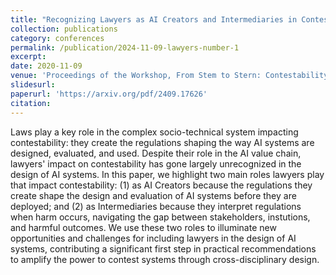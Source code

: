 ```yaml
---
title: "Recognizing Lawyers as AI Creators and Intermediaries in Contestability"
collection: publications
category: conferences
permalink: /publication/2024-11-09-lawyers-number-1
excerpt: 
date: 2020-11-09
venue: 'Proceedings of the Workshop, From Stem to Stern: Contestability Along AI Value Chains at the Conference for Computer Supported Collaborative Work (CSCW '24)'
slidesurl: 
paperurl: 'https://arxiv.org/pdf/2409.17626'
citation: 
---
```


Laws play a key role in the complex socio-technical system impacting contestability: they create the regulations shaping the way AI systems are designed, evaluated, and used. Despite their role in the AI value chain, lawyers' impact on contestability has gone largely unrecognized in the design of AI systems. In this paper, we highlight two main roles lawyers play that impact contestability: (1) as AI Creators because the regulations they create shape the design and evaluation of AI systems before they are deployed; and (2) as Intermediaries because they interpret regulations when harm occurs, navigating the gap between stakeholders, instutions, and harmful outcomes. We use these two roles to illuminate new opportunities and challenges for including lawyers in the design of AI systems, contributing a significant first step in practical recommendations to amplify the power to contest systems through cross-disciplinary design. 
